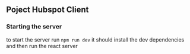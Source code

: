 ## Poject Hubspot Client 

### Starting the server 
to start the server run `npm run dev`
it should install the dev dependencies and then run the react server
